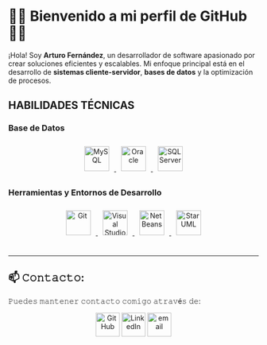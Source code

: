 # 👨‍💻 **Bienvenido a mi perfil de GitHub** 👨‍💻

¡Hola! Soy **Arturo Fernández**, un desarrollador de software apasionado por crear soluciones eficientes y escalables. 
Mi enfoque principal está en el desarrollo de **sistemas cliente-servidor**, **bases de datos** y la optimización de procesos.  



## HABILIDADES TÉCNICAS  

### Base de Datos
<div align="center">
  <a href="https://www.mysql.com/" target="_blank">
    <img style="margin: 10px" src="https://www.svgrepo.com/show/303251/mysql-logo.svg" alt="MySQL" height="50" />
  </a>
  <a href="https://www.oracle.com/database/" target="_blank">
    <img style="margin: 10px" src="https://download.logo.wine/logo/Oracle_SQL_Developer/Oracle_SQL_Developer-Logo.wine.png" alt="Oracle" height="50" />
  </a>
  <a href="https://www.microsoft.com/en-us/sql-server" target="_blank">
    <img style="margin: 10px" src="https://www.svgrepo.com/show/331760/sql-database-generic.svg" alt="SQL Server" height="50" />
  </a>
</div>

### Herramientas y Entornos de Desarrollo
<div align="center">
  <a href="https://git-scm.com/" target="_blank">
    <img style="margin: 10px" src="https://upload.wikimedia.org/wikipedia/commons/thumb/3/3f/Git_icon.svg/1200px-Git_icon.svg.png" alt="Git" height="50" />
  </a>
  <a href="https://visualstudio.microsoft.com/" target="_blank">
    <img style="margin: 10px" src="https://upload.wikimedia.org/wikipedia/commons/thumb/9/9a/Visual_Studio_Code_1.35_icon.svg/512px-Visual_Studio_Code_1.35_icon.svg.png" alt="Visual Studio" height="50" />
  </a>
  <a href="https://netbeans.apache.org/" target="_blank">
    <img style="margin: 10px" src="https://upload.wikimedia.org/wikipedia/commons/thumb/9/98/Apache_NetBeans_Logo.svg/666px-Apache_NetBeans_Logo.svg.png" alt="NetBeans" height="50" />
  </a>
  <a href="https://staruml.io/" target="_blank">
    <img style="margin: 10px" src="https://avatars.githubusercontent.com/u/7642181?s=280&v=4" alt="StarUML" height="50" />
  </a>
</div>


</td></tr></table>  

<br/>  

---

## 📫 𝙲𝚘𝚗𝚝𝚊𝚌𝚝𝚘:
𝙿𝚞𝚎𝚍𝚎𝚜 𝚖𝚊𝚗𝚝𝚎𝚗𝚎𝚛 𝚌𝚘𝚗𝚝𝚊𝚌𝚝𝚘 𝚌𝚘𝚖𝚒𝚐𝚘 𝚊𝚝𝚛𝚊𝚟é𝚜 𝚍𝚎:
 <p align="center">
  <a href="https://github.com/earturoCode">
    <picture>
      <source media="(prefers-color-scheme: dark)" srcset="https://cdn.simpleicons.org/github/white">
      <img alt="GitHub" title="GitHub" height="48" width="48" src="https://cdn.simpleicons.org/github"></picture></a>
  <a href="https://www.linkedin.com/in/arturo-fernandez-/">
    <img alt="LinkedIn" title="LinkedIn" height="48" width="48" src="https://content.linkedin.com/content/dam/me/business/en-us/amp/xbu/linkedin-revised-brand-guidelines/in-logo/fg/brand-inlogo-hero-fg-dsk-v01.png.original.png"></a>
     <a href="mailto:arturofesquivel@gmail.com">
    <img src="https://img.icons8.com/color/48/000000/gmail.png" alt="email" height="48" width="48"/>
  </a>
</p>

